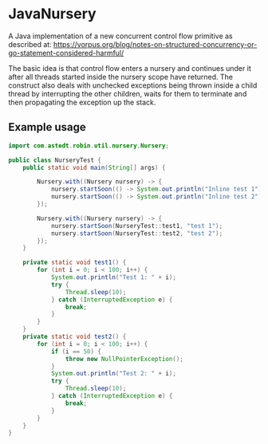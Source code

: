 # JavaNursery
A Java implementation of a new concurrent control flow primitive as described at: https://vorpus.org/blog/notes-on-structured-concurrency-or-go-statement-considered-harmful/

The basic idea is that control flow enters a nursery and continues under it after all threads started inside the nursery scope have returned. The construct also deals with unchecked exceptions being thrown inside a child thread by interrupting the other children, waits for them to terminate and then propagating the exception up the stack.

## Example usage
```java
import com.astedt.robin.util.nursery.Nursery;

public class NurseryTest {
    public static void main(String[] args) {

        Nursery.with((Nursery nursery) -> {
            nursery.startSoon(() -> System.out.println("Inline test 1"));
            nursery.startSoon(() -> System.out.println("Inline test 2"));
        });

        Nursery.with((Nursery nursery) -> {
            nursery.startSoon(NurseryTest::test1, "test 1");
            nursery.startSoon(NurseryTest::test2, "test 2");
        });
    }

    private static void test1() {
        for (int i = 0; i < 100; i++) {
            System.out.println("Test 1: " + i);
            try {
                Thread.sleep(10);
            } catch (InterruptedException e) {
                break;
            }
        }
    }
    private static void test2() {
        for (int i = 0; i < 100; i++) {
            if (i == 50) {
                throw new NullPointerException();
            }
            System.out.println("Test 2: " + i);
            try {
                Thread.sleep(10);
            } catch (InterruptedException e) {
                break;
            }
        }
    }
}

```
